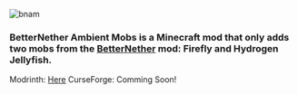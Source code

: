 ![bnam](https://github.com/user-attachments/assets/ab6be54b-fcf7-4de7-98dc-7a5b1a035346)

### BetterNether Ambient Mobs is a Minecraft mod that only adds two mobs from the [BetterNether](https://github.com/quiqueck/BetterNether) mod: Firefly and Hydrogen Jellyfish.

Modrinth: [Here](https://modrinth.com/mod/betternether-ambient-mobs)
CurseForge: Comming Soon!
